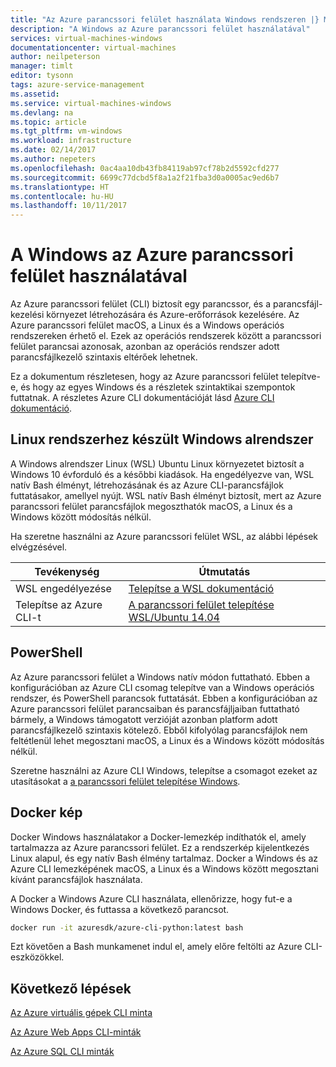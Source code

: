 ```yaml
---
title: "Az Azure parancssori felület használata Windows rendszeren |} Microsoft Docs"
description: "A Windows az Azure parancssori felület használatával"
services: virtual-machines-windows
documentationcenter: virtual-machines
author: neilpeterson
manager: timlt
editor: tysonn
tags: azure-service-management
ms.assetid: 
ms.service: virtual-machines-windows
ms.devlang: na
ms.topic: article
ms.tgt_pltfrm: vm-windows
ms.workload: infrastructure
ms.date: 02/14/2017
ms.author: nepeters
ms.openlocfilehash: 0ac4aa10db43fb84119ab97cf78b2d5592cfd277
ms.sourcegitcommit: 6699c77dcbd5f8a1a2f21fba3d0a0005ac9ed6b7
ms.translationtype: HT
ms.contentlocale: hu-HU
ms.lasthandoff: 10/11/2017
---
```

# <a name="using-the-azure-cli-on-windows"></a>A Windows az Azure parancssori felület használatával

Az Azure parancssori felület (CLI) biztosít egy parancssor, és a parancsfájl-kezelési környezet létrehozására és Azure-erőforrások kezelésére. Az Azure parancssori felület macOS, a Linux és a Windows operációs rendszereken érhető el. Ezek az operációs rendszerek között a parancssori felület parancsai azonosak, azonban az operációs rendszer adott parancsfájlkezelő szintaxis eltérőek lehetnek.

Ez a dokumentum részletesen, hogy az Azure parancssori felület telepítve-e, és hogy az egyes Windows és a részletek szintaktikai szempontok futtatnak. A részletes Azure CLI dokumentációját lásd [Azure CLI dokumentáció]( https://docs.microsoft.com/en-us/cli/azure/overview).

## <a name="windows-subsystem-for-linux"></a>Linux rendszerhez készült Windows alrendszer

A Windows alrendszer Linux (WSL) Ubuntu Linux környezetet biztosít a Windows 10 évforduló és a későbbi kiadások. Ha engedélyezve van, WSL natív Bash élményt, létrehozásának és az Azure CLI-parancsfájlok futtatásakor, amellyel nyújt. WSL natív Bash élményt biztosít, mert az Azure parancssori felület parancsfájlok megoszthatók macOS, a Linux és a Windows között módosítás nélkül.

Ha szeretne használni az Azure parancssori felület WSL, az alábbi lépések elvégzésével.

|Tevékenység | Útmutatás |
|---|---|
| WSL engedélyezése | [Telepítse a WSL dokumentáció](https://msdn.microsoft.com/en-us/commandline/wsl/install_guide) |
| Telepítse az Azure CLI-t |[A parancssori felület telepítése WSL/Ubuntu 14.04](https://docs.microsoft.com/en-us/cli/azure/install-az-cli2#ubuntu)|

## <a name="powershell"></a>PowerShell

Az Azure parancssori felület a Windows natív módon futtatható. Ebben a konfigurációban az Azure CLI csomag telepítve van a Windows operációs rendszer, és PowerShell parancsok futtatását. Ebben a konfigurációban az Azure parancssori felület parancsaiban és parancsfájljaiban futtatható bármely, a Windows támogatott verzióját azonban platform adott parancsfájlkezelő szintaxis kötelező. Ebből kifolyólag parancsfájlok nem feltétlenül lehet megosztani macOS, a Linux és a Windows között módosítás nélkül.

Szeretne használni az Azure CLI Windows, telepítse a csomagot ezeket az utasításokat a [a parancssori felület telepítése Windows](https://docs.microsoft.com/en-us/cli/azure/install-az-cli2#windows).

## <a name="docker-image"></a>Docker kép

Docker Windows használatakor a Docker-lemezkép indíthatók el, amely tartalmazza az Azure parancssori felület. Ez a rendszerkép kijelentkezés Linux alapul, és egy natív Bash élmény tartalmaz.  Docker a Windows és az Azure CLI lemezképének macOS, a Linux és a Windows között megosztani kívánt parancsfájlok használata. 

A Docker a Windows Azure CLI használata, ellenőrizze, hogy fut-e a Windows Docker, és futtassa a következő parancsot.

```bash
docker run -it azuresdk/azure-cli-python:latest bash
```

Ezt követően a Bash munkamenet indul el, amely előre feltölti az Azure CLI-eszközökkel.

## <a name="next-steps"></a>Következő lépések

[Az Azure virtuális gépek CLI minta](../linux/cli-samples.md?toc=%2fazure%2fvirtual-machines%2flinux%2ftoc.json)

[Az Azure Web Apps CLI-minták](../../app-service/app-service-cli-samples.md)

[Az Azure SQL CLI minták](../../sql-database/sql-database-cli-samples.md)
